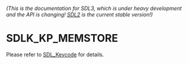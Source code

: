 ###### (This is the documentation for SDL3, which is under heavy development and the API is changing! [SDL2](https://wiki.libsdl.org/SDL2/) is the current stable version!)
# SDLK_KP_MEMSTORE

Please refer to [SDL_Keycode](SDL_Keycode) for details.

